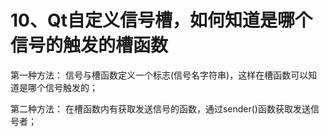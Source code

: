 # 10、Qt自定义信号槽，如何知道是哪个信号的触发的槽函数

第一种方法：
信号与槽函数定义一个标志(信号名字符串)，这样在槽函数可以知道是哪个信号触发的；

第二种方法：
在槽函数内有获取发送信号的函数，通过sender()函数获取发送信号者；
